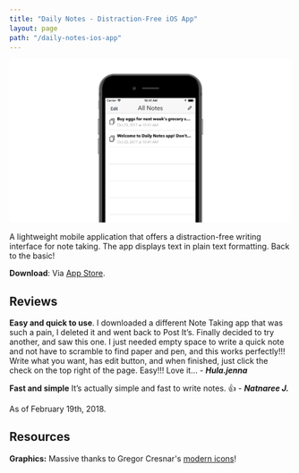 ```yaml
---
title: "Daily Notes - Distraction-Free iOS App"
layout: page
path: "/daily-notes-ios-app"
---
```


![ui](ui-daily-notes-app.png)

A lightweight mobile application that offers a distraction-free writing interface for note taking. The app displays text in plain text formatting. Back to the basic!

**Download**: Via [App Store](https://itunes.apple.com/us/app/daily-notes-distraction-free/id1299564920).

## Reviews

**Easy and quick to use**. I downloaded a different Note Taking app that was such a pain, I deleted it and went back to Post It’s. Finally decided to try another, and saw this one. I just needed empty space to write a quick note and not have to scramble to find paper and pen, and this works perfectly!!! Write what you want, has edit button, and when finished, just click the check on the top right of the page. Easy!!! Love it… - ***Hula.jenna***

**Fast and simple** It’s actually simple and fast to write notes. 👍 - ***Natnaree J.***

As of February 19th, 2018.

## Resources

**Graphics:** Massive thanks to Gregor Cresnar's [modern icons](https://www.flaticon.com/packs/interface-icon-assets)!